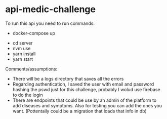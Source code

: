 # api-medic-challenge

To run this api you need to run commands:
- docker-compose up 

<!-- Also you can run it manually by starting the server, first you need to open a pg connection in your localhost with credentials -->
- cd server
- nvm use
- yarn install
- yarn start

Comments/assumptions:
- There will be a logs directory that saves all the errors
- Regarding authentication, I saved the user with email and password hashing the pswd just for this challenge, probably I wolud use firebase to do the login
- There are endpoints that could be use by an admin of the platform to add diseases and symptoms. Also for testing you can add the ones you want. (Pottentaily could be a migration that loads that info in db)



